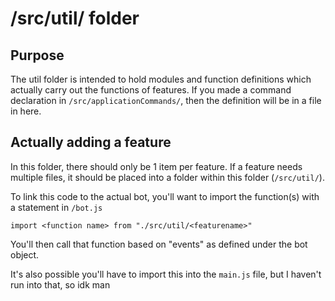 # /src/util/ folder

## Purpose

The util folder is intended to hold modules and function definitions which
actually carry out the functions of features. If you made a command declaration
in `/src/applicationCommands/`, then the definition will be in a file in here.

## Actually adding a feature

In this folder, there should only be 1 item per feature. If a feature needs
multiple files, it should be placed into a folder within this folder
(`/src/util/`).

To link this code to the actual bot, you'll want to import the function(s) with
a statement in `/bot.js`

```deno
import <function name> from "./src/util/<featurename>"
```

You'll then call that function based on "events" as defined under the bot
object.

It's also possible you'll have to import this into the `main.js` file, but I
haven't run into that, so idk man
